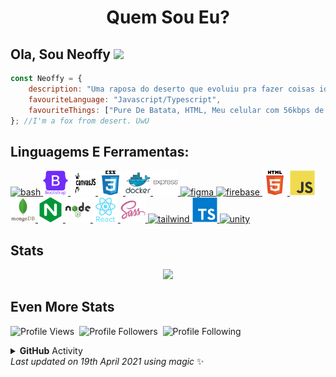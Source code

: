 <!-- You found this secret 👏 -->
<!--
    My secret things lol
    
    - I code more hours 
    - I am a gamer too 
    - I play minecraft, Rucoy, AMOUNG US ;-;
    - This readme.md is created using GitHub Codespaces 👀
-->
    
<h1 align="center">Quem Sou Eu?</h1>
    
## Ola, Sou Neoffy <img src="https://raw.githubusercontent.com/Neoffy/Neoffy/master/images/WaveIcon.gif" width="30px">

```js
const Neoffy = {
    description: "Uma raposa do deserto que evoluiu pra fazer coisas idiotas no mundo dos humanos.",
    favouriteLanguage: "Javascript/Typescript",
    favouriteThings: ["Pure De Batata, HTML, Meu celular com 56kbps de Internet, a BudaRakun UwO"]
}; //I'm a fox from desert. UwU
```
<h2 align="left">Linguagems E Ferramentas:</h2>
<p align="left"> <a href="https://www.gnu.org/software/bash/" target="_blank"> <img src="https://www.vectorlogo.zone/logos/gnu_bash/gnu_bash-icon.svg" alt="bash" width="40" height="40"/> </a> <a href="https://getbootstrap.com" target="_blank"> <img src="https://raw.githubusercontent.com/devicons/devicon/master/icons/bootstrap/bootstrap-plain-wordmark.svg" alt="bootstrap" width="40" height="40"/> </a> <a href="https://canvasjs.com" target="_blank"> <img src="https://raw.githubusercontent.com/Hardik0307/Hardik0307/master/assets/canvasjs-charts.svg" alt="canvasjs" width="40" height="40"/> </a> <a href="https://www.w3schools.com/css/" target="_blank"> <img src="https://raw.githubusercontent.com/devicons/devicon/master/icons/css3/css3-original-wordmark.svg" alt="css3" width="40" height="40"/> </a> <a href="https://www.docker.com/" target="_blank"> <img src="https://raw.githubusercontent.com/devicons/devicon/master/icons/docker/docker-original-wordmark.svg" alt="docker" width="40" height="40"/> </a> <a href="https://expressjs.com" target="_blank"> <img src="https://raw.githubusercontent.com/devicons/devicon/master/icons/express/express-original-wordmark.svg" alt="express" width="40" height="40"/> </a> <a href="https://www.figma.com/" target="_blank"> <img src="https://www.vectorlogo.zone/logos/figma/figma-icon.svg" alt="figma" width="40" height="40"/> </a> <a href="https://firebase.google.com/" target="_blank"> <img src="https://www.vectorlogo.zone/logos/firebase/firebase-icon.svg" alt="firebase" width="40" height="40"/> </a> <a href="https://www.w3.org/html/" target="_blank"> <img src="https://raw.githubusercontent.com/devicons/devicon/master/icons/html5/html5-original-wordmark.svg" alt="html5" width="40" height="40"/> </a> <a href="https://developer.mozilla.org/en-US/docs/Web/JavaScript" target="_blank"> <img src="https://raw.githubusercontent.com/devicons/devicon/master/icons/javascript/javascript-original.svg" alt="javascript" width="40" height="40"/> </a> <a href="https://www.mongodb.com/" target="_blank"> <img src="https://raw.githubusercontent.com/devicons/devicon/master/icons/mongodb/mongodb-original-wordmark.svg" alt="mongodb" width="40" height="40"/> </a> <a href="https://www.nginx.com" target="_blank"> <img src="https://raw.githubusercontent.com/devicons/devicon/master/icons/nginx/nginx-original.svg" alt="nginx" width="40" height="40"/> </a> <a href="https://nodejs.org" target="_blank"> <img src="https://raw.githubusercontent.com/devicons/devicon/master/icons/nodejs/nodejs-original-wordmark.svg" alt="nodejs" width="40" height="40"/> </a> <a href="https://reactjs.org/" target="_blank"> <img src="https://raw.githubusercontent.com/devicons/devicon/master/icons/react/react-original-wordmark.svg" alt="react" width="40" height="40"/> </a> <a href="https://sass-lang.com" target="_blank"> <img src="https://raw.githubusercontent.com/devicons/devicon/master/icons/sass/sass-original.svg" alt="sass" width="40" height="40"/> </a> <a href="https://tailwindcss.com/" target="_blank"> <img src="https://www.vectorlogo.zone/logos/tailwindcss/tailwindcss-icon.svg" alt="tailwind" width="40" height="40"/> </a> <a href="https://www.typescriptlang.org/" target="_blank"> <img src="https://raw.githubusercontent.com/devicons/devicon/master/icons/typescript/typescript-original.svg" alt="typescript" width="40" height="40"/> </a> <a href="https://unity.com/" target="_blank"> <img src="https://www.vectorlogo.zone/logos/unity3d/unity3d-icon.svg" alt="unity" width="40" height="40"/> </a> </p>

## Stats
<div align="center"><img src="https://github-profile-trophy.vercel.app/?username=Neoffy&theme=dracula"></div>

## Even More Stats
![Profile Views](https://komarev.com/ghpvc/?username=Neoffy&color=blueviolet)&nbsp;&nbsp;![Profile Followers](https://img.shields.io/badge/Followers-0-blueviolet)&nbsp;&nbsp;![Profile Following](https://img.shields.io/badge/Following-0-blueviolet)
    
<details>
    <summary><b>GitHub</b> Activity</summary>
    <img align="left" src="https://github-readme-stats.vercel.app/api?username=Neoffy&theme=tokyonight"><img align="right" src="https://github-readme-stats.vercel.app/api/top-langs/?username=Neoffy&theme=tokyonight&hide=batchfile">
    <img src="https://github-readme-streak-stats.herokuapp.com/?user=Neoffy&theme=tokyonight">
</details>
<!-- Last updated on Mon Apr 19 2021 05:18:11 GMT+0000 (Coordinated Universal Time) ;-;-->
<i>Last updated on 19th April 2021 using magic</i> ✨